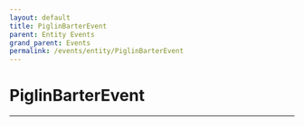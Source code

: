 ```yaml
---
layout: default
title: PiglinBarterEvent
parent: Entity Events
grand_parent: Events
permalink: /events/entity/PiglinBarterEvent
---
```


# PiglinBarterEvent

---
